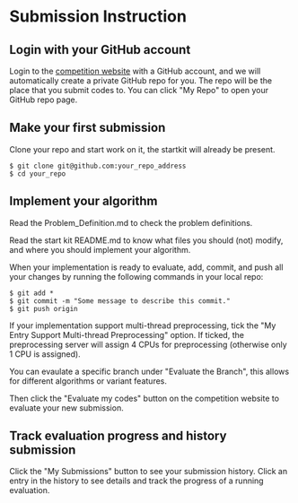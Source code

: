 # Submission Instruction

## Login with your GitHub account

Login to the [competition website](https://gppc.search-conference.org/anyangle) with a GitHub account, and we will automatically create a private GitHub repo for you.
The repo will be the place that you submit codes to. You can click "My Repo" to open your GitHub repo page.

## Make your first submission

Clone your repo and start work on it, the startkit will already be present.
```
$ git clone git@github.com:your_repo_address
$ cd your_repo
```

## Implement your algorithm

Read the Problem_Definition.md to check the problem definitions.

Read the start kit README.md to know what files you should (not) modify, and where you should implement your algorithm.

When your implementation is ready to evaluate, add, commit, and push all your changes by running the following commands in your local repo:
```
$ git add *
$ git commit -m "Some message to describe this commit."
$ git push origin
```

If your implementation support multi-thread preprocessing, tick the "My Entry Support Multi-thread Preprocessing" option.
If ticked, the preprocessing server will assign 4 CPUs for preprocessing (otherwise only 1 CPU is assigned).

You can evaulate a specific branch under "Evaluate the Branch", this allows for different algorithms or variant features.

Then click the "Evaluate my codes" button on the competition website to evaluate your new submission.

## Track evaluation progress and history submission

Click the "My Submissions" button to see your submission history.
Click an entry in the history to see details and track the progress of a running evaluation.
